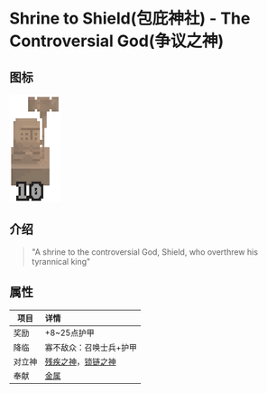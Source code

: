 # Shrine to Shield(包庇神社) - The Controversial God(争议之神)

## 图标

![Shrine to Shield](assetes/shrines/Shield.png)

## 介绍

> "A shrine to the controversial God, Shield, who overthrew his tyrannical king"


## 属性

| 项目 | 详情 |
| --- | :---
| 奖励 | +8~25点护甲
| 降临 | 寡不敌众：召唤士兵+护甲
| 对立神 | [残疾之神](?file=005-神社/003-残疾之神 "残疾之神")，[锁链之神](?file=005-神社/004-锁链之神 "锁链之神")
| 奉献 | [金属](?file=007-物品/013-金属 "金属")

